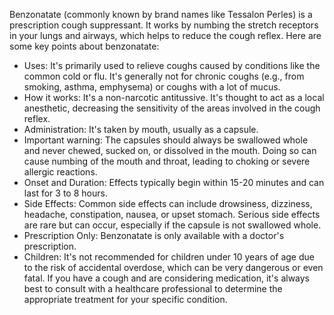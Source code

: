 Benzonatate (commonly known by brand names like Tessalon Perles) is a prescription cough suppressant. It works by numbing the stretch receptors in your lungs and airways, which helps to reduce the cough reflex.
Here are some key points about benzonatate:
 * Uses: It's primarily used to relieve coughs caused by conditions like the common cold or flu. It's generally not for chronic coughs (e.g., from smoking, asthma, emphysema) or coughs with a lot of mucus.
 * How it works: It's a non-narcotic antitussive. It's thought to act as a local anesthetic, decreasing the sensitivity of the areas involved in the cough reflex.
 * Administration: It's taken by mouth, usually as a capsule.
 * Important warning: The capsules should always be swallowed whole and never chewed, sucked on, or dissolved in the mouth. Doing so can cause numbing of the mouth and throat, leading to choking or severe allergic reactions.
 * Onset and Duration: Effects typically begin within 15-20 minutes and can last for 3 to 8 hours.
 * Side Effects: Common side effects can include drowsiness, dizziness, headache, constipation, nausea, or upset stomach. Serious side effects are rare but can occur, especially if the capsule is not swallowed whole.
 * Prescription Only: Benzonatate is only available with a doctor's prescription.
 * Children: It's not recommended for children under 10 years of age due to the risk of accidental overdose, which can be very dangerous or even fatal.
If you have a cough and are considering medication, it's always best to consult with a healthcare professional to determine the appropriate treatment for your specific condition.
